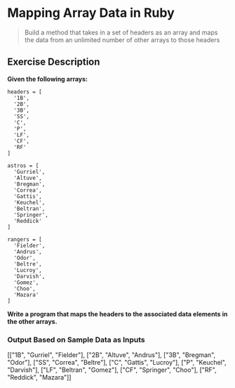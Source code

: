 # Mapping Array Data in Ruby

> Build a method that takes in a set of headers as an array and maps the data from an unlimited number of other arrays to those headers

## Exercise Description
**Given the following arrays:**
```
headers = [
  '1B',
  '2B',
  '3B',
  'SS',
  'C',
  'P',
  'LF',
  'CF',
  'RF'
]

astros = [
  'Gurriel',
  'Altuve',
  'Bregman',
  'Correa',
  'Gattis',
  'Keuchel',
  'Beltran',
  'Springer',
  'Reddick'
]

rangers = [
  'Fielder',
  'Andrus',
  'Odor',
  'Beltre',
  'Lucroy',
  'Darvish',
  'Gomez',
  'Choo',
  'Mazara'
]
```
**Write a program that maps the headers to the associated data elements in the other arrays.**
### Output Based on Sample Data as Inputs
[["1B", "Gurriel", "Fielder"], ["2B", "Altuve", "Andrus"], ["3B", "Bregman", "Odor"], ["SS", "Correa", "Beltre"], ["C",      "Gattis", "Lucroy"], ["P", "Keuchel", "Darvish"], ["LF", "Beltran", "Gomez"], ["CF", "Springer", "Choo"], ["RF", "Reddick", "Mazara"]]
